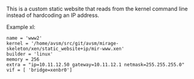 This is a custom static website that reads from the kernel command line
instead of hardcoding an IP address.

Example xl:

```
name = 'www2'
kernel = '/home/avsm/src/git/avsm/mirage-skeleton/xen/static_website+ip/mir-www.xen'
builder = 'linux'
memory = 256
extra = "ip=10.11.12.50 gateway=10.11.12.1 netmask=255.255.255.0"
vif = [ 'bridge=xenbr0']
```
